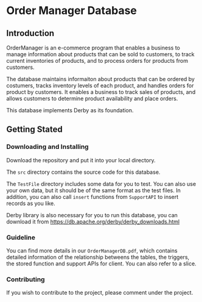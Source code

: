 Order Manager Database
=

Introduction
-
OrderManager is an e-commerce program that enables a business to manage information about products that can be sold to customers, to track current inventories of products, and to process orders for products from customers. 

The database maintains informaiton about products that can be ordered by costumers, tracks inventory levels of each product, and handles orders for product by customers. It enables a business to track sales of products, and allows customers to determine product availability and place orders.

This database implements Derby as its foundation.


Getting Stated
-
### Downloading and Installing

Download the repository and put it into your local directory.

The `src` directory contains the source code for this database.

The `TestFile` directory includes some data for you to test. You can also use your own data, but it should be of the same format as the test files. In addition, you can also call `insert` functions from `SupportAPI` to insert records as you like.

Derby library is also necessary for you to run this database, you can download it from https://db.apache.org/derby/derby_downloads.html



### Guideline

You can find more details in our `OrderManagerDB.pdf`, which contains detailed information of the relationship betweens the tables, the triggers, the stored function and support APIs for client. You can also refer to a slice.



### Contributing

If you wish to contribute to the project, please comment under the project.
